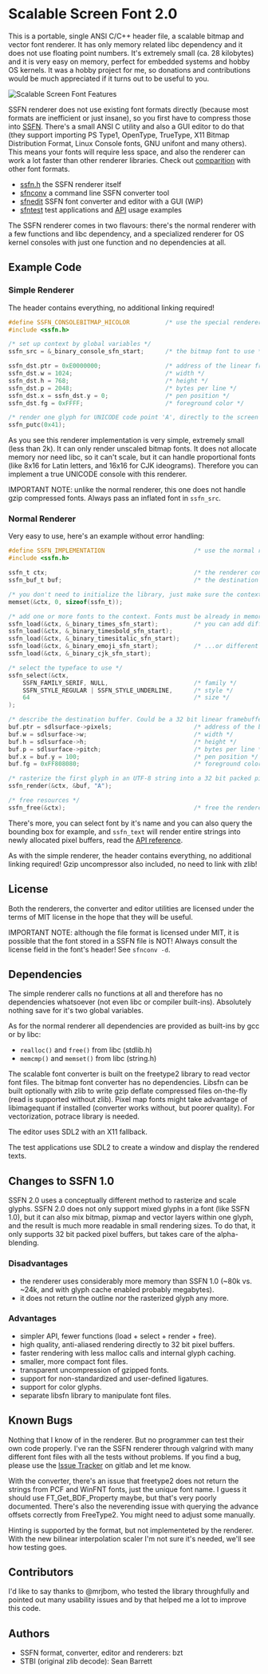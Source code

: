 Scalable Screen Font 2.0
========================

This is a portable, single ANSI C/C++ header file, a scalable bitmap and vector font renderer. It has only memory
related libc dependency and it does not use floating point numbers. It's extremely small (ca. 28 kilobytes) and it is
very easy on memory, perfect for embedded systems and hobby OS kernels. It was a hobby project for me, so donations
and contributions would be much appreciated if it turns out to be useful to you.

<img alt="Scalable Screen Font Features" src="https://gitlab.com/bztsrc/scalable-font2/raw/master/features.png">

SSFN renderer does not use existing font formats directly (because most formats are inefficient or just insane),
so you first have to compress those into [SSFN](https://gitlab.com/bztsrc/scalable-font2/blob/master/docs/sfnconv.md).
There's a small ANSI C utility and also a GUI editor to do that (they support importing PS Type1, OpenType, TrueType,
X11 Bitmap Distribution Format, Linux Console fonts, GNU unifont and many others). This means your fonts will
require less space, and also the renderer can work a lot faster than other renderer libraries. Check out
[comparition](https://gitlab.com/bztsrc/scalable-font2/blob/master/docs/compare.md) with other font formats.

 - [ssfn.h](https://gitlab.com/bztsrc/scalable-font2/blob/master/ssfn.h) the SSFN renderer itself
 - [sfnconv](https://gitlab.com/bztsrc/scalable-font2/tree/master/sfnconv) a command line SSFN converter tool
 - [sfnedit](https://gitlab.com/bztsrc/scalable-font2/tree/master/sfnedit) SSFN font converter and editor with a GUI (WiP)
 - [sfntest](https://gitlab.com/bztsrc/scalable-font2/tree/master/sfntest) test applications and [API](https://gitlab.com/bztsrc/scalable-font2/blob/master/docs/API.md) usage examples

The SSFN renderer comes in two flavours: there's the normal renderer with a few functions and libc dependency, and a
specialized renderer for OS kernel consoles with just one function and no dependencies at all.

Example Code
------------

### Simple Renderer

The header contains everything, no additional linking required!

```c
#define SSFN_CONSOLEBITMAP_HICOLOR          /* use the special renderer for hicolor packed pixels */
#include <ssfn.h>

/* set up context by global variables */
ssfn_src = &_binary_console_sfn_start;      /* the bitmap font to use */

ssfn_dst.ptr = 0xE0000000;                  /* address of the linear frame buffer */
ssfn_dst.w = 1024;                          /* width */
ssfn_dst.h = 768;                           /* height */
ssfn_dst.p = 2048;                          /* bytes per line */
ssfn_dst.x = ssfn_dst.y = 0;                /* pen position */
ssfn_dst.fg = 0xFFFF;                       /* foreground color */

/* render one glyph for UNICODE code point 'A', directly to the screen and then adjust pen position */
ssfn_putc(0x41);
```

As you see this renderer implementation is very simple, extremely small (less than 2k). It can only render
unscaled bitmap fonts. It does not allocate memory nor need libc, so it can't scale, but it can handle
proportional fonts (like 8x16 for Latin letters, and 16x16 for CJK ideograms). Therefore you can implement
a true UNICODE console with this renderer.

IMPORTANT NOTE: unlike the normal renderer, this one does not handle gzip compressed fonts. Always pass an
inflated font in `ssfn_src`.

### Normal Renderer

Very easy to use, here's an example without error handling:

```c
#define SSFN_IMPLEMENTATION                         /* use the normal renderer implementation */
#include <ssfn.h>

ssfn_t ctx;                                         /* the renderer context */
ssfn_buf_t buf;                                     /* the destination pixel buffer */

/* you don't need to initialize the library, just make sure the context is zerod out */
memset(&ctx, 0, sizeof(ssfn_t));

/* add one or more fonts to the context. Fonts must be already in memory */
ssfn_load(&ctx, &_binary_times_sfn_start);          /* you can add different styles... */
ssfn_load(&ctx, &_binary_timesbold_sfn_start);
ssfn_load(&ctx, &_binary_timesitalic_sfn_start);
ssfn_load(&ctx, &_binary_emoji_sfn_start);          /* ...or different UNICODE ranges */
ssfn_load(&ctx, &_binary_cjk_sfn_start);

/* select the typeface to use */
ssfn_select(&ctx,
    SSFN_FAMILY_SERIF, NULL,                        /* family */
    SSFN_STYLE_REGULAR | SSFN_STYLE_UNDERLINE,      /* style */
    64                                              /* size */
);

/* describe the destination buffer. Could be a 32 bit linear framebuffer as well */
buf.ptr = sdlsurface->pixels;                       /* address of the buffer */
buf.w = sdlsurface->w;                              /* width */
buf.h = sdlsurface->h;                              /* height */
buf.p = sdlsurface->pitch;                          /* bytes per line */
buf.x = buf.y = 100;                                /* pen position */
buf.fg = 0xFF808080;                                /* foreground color */

/* rasterize the first glyph in an UTF-8 string into a 32 bit packed pixel buffer */
ssfn_render(&ctx, &buf, "A");

/* free resources */
ssfn_free(&ctx);                                    /* free the renderer context's internal buffers */
```

There's more, you can select font by it's name and you can also query the bounding box for example, and
`ssfn_text` will render entire strings into newly allocated pixel buffers, read the
[API reference](https://gitlab.com/bztsrc/scalable-font2/blob/master/docs/API.md).

As with the simple renderer, the header contains everything, no additional linking required! Gzip uncompressor
also included, no need to link with zlib!

License
-------

Both the renderers, the converter and editor utilities are licensed under the terms of MIT license in the hope
that they will be useful.

IMPORTANT NOTE: although the file format is licensed under MIT, it is possible that the font stored in a SSFN
file is NOT! Always consult the license field in the font's header! See `sfnconv -d`.

Dependencies
------------

The simple renderer calls no functions at all and therefore has no dependencies whatsoever (not even libc
or compiler built-ins). Absolutely nothing save for it's two global variables.

As for the normal renderer all dependencies are provided as built-ins by gcc or by libc:
 - `realloc()` and `free()` from libc (stdlib.h)
 - `memcmp()` and `memset()` from libc (string.h)

The scalable font converter is built on the freetype2 library to read vector font files. The bitmap font
converter has no dependencies. Libsfn can be built optionally with zlib to write gzip deflate compressed
files on-the-fly (read is supported without zlib). Pixel map fonts might take advantage of libimagequant
if installed (converter works without, but poorer quality). For vectorization, potrace library is needed.

The editor uses SDL2 with an X11 fallback.

The test applications use SDL2 to create a window and display the rendered texts.

Changes to SSFN 1.0
-------------------

SSFN 2.0 uses a conceptually different method to rasterize and scale glyphs. SSFN 2.0 does not only support mixed
glyphs in a font (like SSFN 1.0), but it can also mix bitmap, pixmap and vector layers within one glyph, and the
result is much more readable in small rendering sizes. To do that, it only supports 32 bit packed pixel buffers,
but takes care of the alpha-blending.

### Disadvantages

- the renderer uses considerably more memory than SSFN 1.0 (~80k vs. ~24k, and with glyph cache enabled probably megabytes).
- it does not return the outline nor the rasterized glyph any more.

### Advantages

- simpler API, fewer functions (load + select + render + free).
- high quality, anti-aliased rendering directly to 32 bit pixel buffers.
- faster rendering with less malloc calls and internal glyph caching.
- smaller, more compact font files.
- transparent uncompression of gzipped fonts.
- support for non-standardized and user-defined ligatures.
- support for color glyphs.
- separate libsfn library to manipulate font files.

Known Bugs
----------

Nothing that I know of in the renderer. But no programmer can test their own code properly. I've ran the SSFN renderer
through valgrind with many different font files with all the tests without problems. If you find a bug, please
use the [Issue Tracker](https://gitlab.com/bztsrc/scalable-font2/issues) on gitlab and let me know.

With the converter, there's an issue that freetype2 does not return the strings from PCF and WinFNT fonts, just the
unique font name. I guess it should use FT_Get_BDF_Property maybe, but that's very poorly documented. There's also
the neverending issue with querying the advance offsets correctly from FreeType2. You might need to adjust some
manually.

Hinting is supported by the format, but not implementeted by the renderer. With the new bilinear interpolation
scaler I'm not sure it's needed, we'll see how testing goes.

Contributors
------------

I'd like to say thanks to @mrjbom, who tested the library throughfully and pointed out many usability issues and
by that helped me a lot to improve this code.

Authors
-------

- SSFN format, converter, editor and renderers: bzt
- STBI (original zlib decode): Sean Barrett

